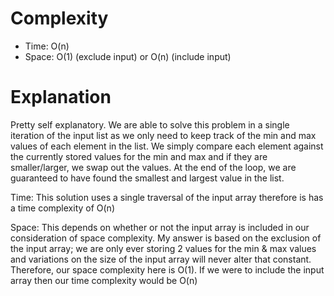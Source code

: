 # Complexity
* Time: O(n)
* Space: O(1) (exclude input) or O(n) (include input)

# Explanation
Pretty self explanatory. We are able to solve this problem in a single iteration of the input list as we only need to keep track of the min and max values of each element in the list. We simply compare each element against the currently stored values for the min and max and if they are smaller/larger, we swap out the values. At the end of the loop, we are guaranteed to have found the smallest and largest value in the list.

Time: This solution uses a single traversal of the input array therefore is has a time complexity of O(n)

Space: This depends on whether or not the input array is included in our consideration of space complexity. My answer is based on the exclusion of the input array; we are only ever storing 2 values for the min & max values and variations on the size of the input array will never alter that constant. Therefore, our space complexity here is O(1). If we were to include the input array then our time complexity would be O(n)
